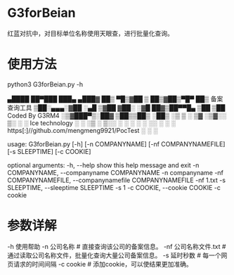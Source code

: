 # G3forBeian
红蓝对抗中，对目标单位名称使用天眼查，进行批量化查询。

# 使用方法 
python3 G3forBeian.py -h

  ▄████  ██▀███   ███▄ ▄███▓
 ██▒ ▀█▒▓██ ▒ ██▒▓██▒▀█▀ ██▒    备案查询工具
▒██░▄▄▄░▓██ ░▄█ ▒▓██    ▓██░
░▓█  ██▓▒██▀▀█▄  ▒██    ▒██     Coded By G3RM4
░▒▓███▀▒░██▓ ▒██▒▒██▒   ░██▒
 ░▒   ▒ ░ ▒▓ ░▒▓░░ ▒░   ░  ░    Ice technology
  ░   ░   ░▒ ░ ▒░░  ░      ░
░ ░   ░   ░░   ░ ░      ░       https[:]//github.com/mengmeng9921/PocTest
      ░    ░            ░

usage: G3forBeian.py [-h] [-n COMPANYNAME] [-nf COMPANYNAMEFILE] [-s SLEEPTIME] [-c COOKIE]

optional arguments:
  -h, --help            show this help message and exit
  -n COMPANYNAME, --companyname COMPANYNAME
                        -n companyname
  -nf COMPANYNAMEFILE, --companynamefile COMPANYNAMEFILE
                        -nf 1.txt
  -s SLEEPTIME, --sleeptime SLEEPTIME
                        -s 1
  -c COOKIE, --cookie COOKIE
                        -c cookie
# 参数详解
-h  使用帮助
-n  公司名称         # 直接查询该公司的备案信息。
-nf 公司名称文件.txt  # 通过读取公司名称文件，批量化查询大量公司备案信息。
-s  延时秒数         # 每一个网页请求的时间间隔
-c  cookie          # 添加cookie，可以使结果更加准确。
